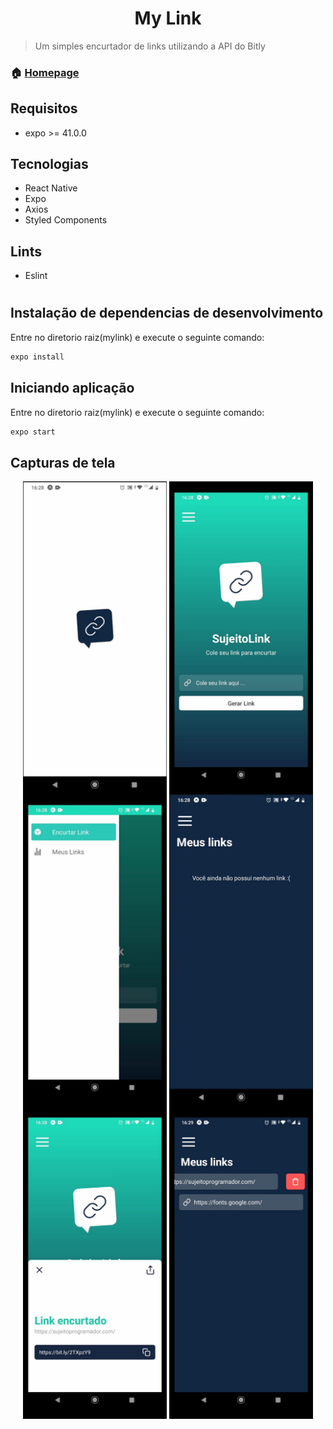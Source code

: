 <h1 align="center">My Link</h1>

> Um simples encurtador de links utilizando a API do Bitly

### 🏠 [Homepage](https://github.com/victorqrz/mylink)

## Requisitos
- expo >= 41.0.0

## Tecnologias
- React Native
- Expo
- Axios
- Styled Components

## Lints
- Eslint

#

## Instalação de dependencias de desenvolvimento
Entre no diretorio raiz(mylink) e execute o seguinte comando:
```sh
expo install
```
## Iniciando aplicação
Entre no diretorio raiz(mylink) e execute o seguinte comando:
```sh
expo start
```
## Capturas de tela
<p align="center">  
  <img  align="center" src="./images/print1.jpeg" height="500" margin="10"/>
  <img  align="center" src="./images/print2.jpeg" height="500" margin="10"/>
  <img  align="center" src="./images/print3.jpeg" height="500" margin="10"/>
  <img  align="center" src="./images/print4.jpeg" height="500" margin="10"/>
  <img  align="center" src="./images/print5.jpeg" height="500" margin="10"/>
  <img  align="center" src="./images/print6.jpeg" height="500" margin="10"/>
</p>

